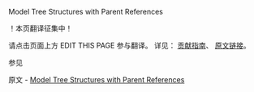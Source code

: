  Model Tree Structures with Parent References

 ！本页翻译征集中！

请点击页面上方 EDIT THIS PAGE 参与翻译。
详见：
[贡献指南]( https://github.com/JinMuInfo/MongoDB-Manual-zh/blob/master/CONTRIBUTING.md )、
[原文链接](  https://docs.mongodb.com/manual/tutorial/model-tree-structures-with-parent-references/  )。

 参见

原文 - [Model Tree Structures with Parent References]( https://docs.mongodb.com/manual/tutorial/model-tree-structures-with-parent-references/ )


